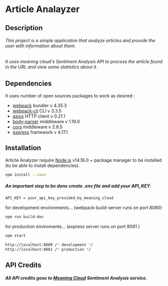 # Article Analayzer
## Description
###### This project is a simple application that analyze articles and provide the user with information about them.
###### It uses meaning cloud's Sentiment Analysis API to process the article found in the URL and view some statistics about it .
## Dependencies 
It uses number of open sources packages to work as desired :
- [webpack](https://webpack.js.org/) bundler v 4.35.3 
-  [webpack-cli](https://webpack.js.org/) CLI v 3.3.5
- [axios](https://github.com/axios/axios) HTTP client  v 0.21.1 
- [body-parser](https://www.npmjs.com/package/body-parser) middleware v 1.19.0 
- [cors](https://expressjs.com/en/resources/middleware/cors.html) middleware v 2.8.5 
- [express](https://expressjs.com/) framework v 4.17.1
## Installation
Article Analyzer require [Node.js](https://nodejs.org/en/) v14.16.0 + package manager to be installed 
(to be able to install dependencies).
```sh
npm install --save
```

##### An important step to be done create .env file and add your API_KEY.
```sh
API_KEY = your_api_key_provided_by_meaning_cloud
````
for development environments...  (webpack-build-server runs on port 8080) 
```sh
npm run build-dev
```
 for production enviroments... (express server runs on port 8081 )
```sh
npm start
```
```sh
http://localhost:8080 /* development */
http://localhost:8081 /* production */
``` 
## API Credits 
##### All API credits gose to [Meaning Cloud](https://www.meaningcloud.com/) Sentiment Analysis service.